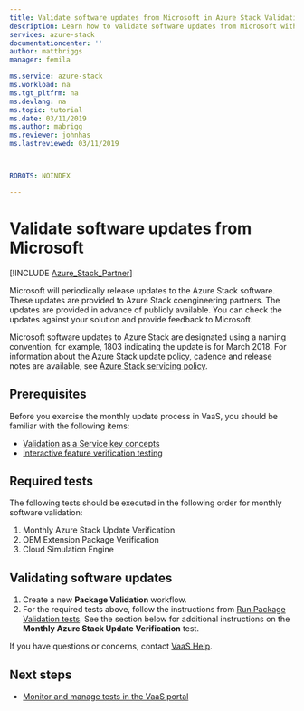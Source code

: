 ```yaml
---
title: Validate software updates from Microsoft in Azure Stack Validation as a Service | Microsoft Docs
description: Learn how to validate software updates from Microsoft with Validation as a Service.
services: azure-stack
documentationcenter: ''
author: mattbriggs
manager: femila

ms.service: azure-stack
ms.workload: na
ms.tgt_pltfrm: na
ms.devlang: na
ms.topic: tutorial
ms.date: 03/11/2019
ms.author: mabrigg
ms.reviewer: johnhas
ms.lastreviewed: 03/11/2019



ROBOTS: NOINDEX

---
```


# Validate software updates from Microsoft

[!INCLUDE [Azure_Stack_Partner](./includes/azure-stack-partner-appliesto.md)]

Microsoft will periodically release updates to the Azure Stack software. These updates are provided to Azure Stack coengineering partners. The updates are provided in advance of publicly available. You can check the updates against your solution and provide feedback to Microsoft.

Microsoft software updates to Azure Stack are designated using a naming convention, for example, 1803 indicating the update is for March 2018. For information about the Azure Stack update policy, cadence and release notes are available, see [Azure Stack servicing policy](../operator/azure-stack-servicing-policy.md).

## Prerequisites

Before you exercise the monthly update process in VaaS, you should be familiar with the following items:

- [Validation as a Service key concepts](azure-stack-vaas-key-concepts.md)
- [Interactive feature verification testing](azure-stack-vaas-interactive-feature-verification.md)

## Required tests

The following tests should be executed in the following order for monthly software validation:

1. Monthly Azure Stack Update Verification
2. OEM Extension Package Verification
3. Cloud Simulation Engine

## Validating software updates

1. Create a new **Package Validation** workflow.
1. For the required tests above, follow the instructions from [Run Package Validation tests](azure-stack-vaas-validate-oem-package.md#run-package-validation-tests). See the section below for additional instructions on the **Monthly Azure Stack Update Verification** test.

If you have questions or concerns, contact [VaaS Help](mailto:vaashelp@microsoft.com).

## Next steps

- [Monitor and manage tests in the VaaS portal](azure-stack-vaas-monitor-test.md)